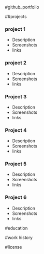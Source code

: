 #github_portfolio 

##projects 
### project 1 
- Description
- Screenshots
- links

### project 2 
- Description
- Screenshots
- links

### Project 3 
- Description
- Screenshots
- links

### Project 4
- Description
- Screenshots
- links

### Project 5 
- Description
- Screenshots
- links

### Project 6 
- Description
- Screenshots
- links

#education 

#work history 

#license
